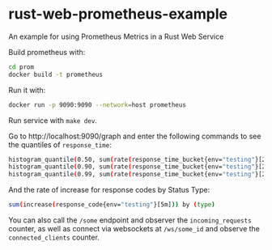 # rust-web-prometheus-example

An example for using Prometheus Metrics in a Rust Web Service

Build prometheus with:

```bash
cd prom
docker build -t prometheus
```

Run it with:

```bash
docker run -p 9090:9090 --network=host prometheus
```

Run service with `make dev`.

Go to http://localhost:9090/graph and enter the following commands to see the quantiles of `response_time`:

```bash
histogram_quantile(0.50, sum(rate(response_time_bucket{env="testing"}[2m])) by (le))
histogram_quantile(0.90, sum(rate(response_time_bucket{env="testing"}[2m])) by (le))
histogram_quantile(0.99, sum(rate(response_time_bucket{env="testing"}[2m])) by (le))

```

And the rate of increase for response codes by Status Type:

```bash
sum(increase(response_code{env="testing"}[5m])) by (type)
```

You can also call the `/some` endpoint and observer the `incoming_requests` counter, as well as connect via websockets at `/ws/some_id` and observe the `connected_clients` counter.
